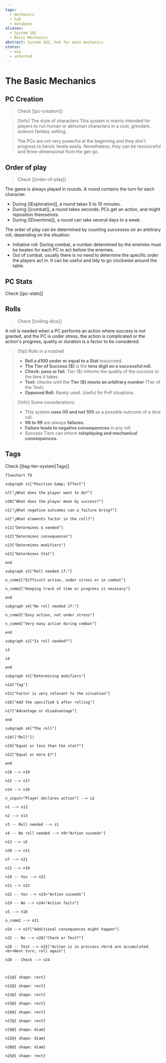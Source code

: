 ```yaml
---
tags:
  - mechanics
  - hub
  - database
aliases:
  - System 101
  - Basic Mechaincs
abstract: System 101, hub for main mechanics
status:
  - wip
  - untested
---
```

# The Basic Mechanics
## PC Creation
> Check [[pc-creation]]

> [!info] The style of characters
> This system is mainly intended for players to run human or abhuman characters in a cool, grimdark, science fantasy setting.
> 
> The PCs are not very powerful at the beginning and they don't progress to heroic levels easily. Nonetheless, they can be resourceful and three-dimensional from the get-go.
## Order of play
> Check [[order-of-play]]

The game is always played in rounds. A round contains the turn for each character.
- During [[Exploration]], a round takes 5 to 10 minutes.
- During [[combat]], a round takes seconds. PCs get an action, and might reposition themselves.
- During [[Downtime]], a round can take several days to a week.

The order of play can be determined by counting successes on an arbitrary roll, depending on the situation:
- Initiative roll: During combat, a number determined by the enemies must be beaten for each PC to act before the enemies.
- Out of combat, usually there is no need to determine the specific order the players act in. It can be useful and tidy to go clockwise around the table.
## PC Stats
Check [[pc-stats]]
## Rolls
> Check [[rolling-dice]]

A roll is needed when a PC performs an action where success is not granted, and the PC is under stress, the action is complicated or the action's progress, quality or duration is a factor to be considered.

> [!tip] Rolls in a nutshell
> - **Roll a d100 under or equal to a Stat** tosucceed.
> - **The Tier of Success ($)** is the **tens digit on a successful roll.**
> - **Check: pass or fail.** Tier ($) informs the quality of the success or the time it takes.
> - **Test:** checks until the **Tier ($) meets an arbitrary number** (Tier of the Test).
> - **Opposed Roll:** Rarely used. Useful for PvP situations.

> [!info] Some considerations
> - This system **uses 00 and not 100** as a possible outcome of a dice roll.
> - **96 to 99** are always **failures.**
> - **Failure leads to negative consequences** in any roll.
> - Success Tiers can inform **roleplaying and mechanical consequences.**
## Tags
Check [[tag-tier-system|Tags]]

```mermaid
flowchart TD

subgraph s1["Position &amp; Effect"]

n7["¿What does the player want to do?"]

n20["What does the player mean by success?"]

n1["¿What negative outcomes can a failure bring?"]

n2["¿What elements factor in the roll?"]

n11["Determines $ needed"]

n12["Determines consequences"]

n13["Determines modifiers"]

n21["Determines Stat"]

end

subgraph s3["Roll needed if:"]

n_comm1["Difficult action, under stress or in combat"]

n_comm2["Keeping track of time or progress is necesary"]

end

subgraph s4["No roll needed if:"]

n_comm3["Easy action, not under stress"]

n_comm4["Very easy action during combat"]

end

subgraph s2["Is roll needed?"]

s3

s4

end

subgraph s5["Determining modifiers"]

n14["Tag"]

n15["Factor is very relevant to the situation"]

n16["Add the specified $ after rolling"]

n17["Advantage or disadvantage"]

end

subgraph s6["The roll"]

n18(["Roll"])

n19["Equal or less than the stat?"]

n22["Equal or more $?"]

end

n18 --> n19

n15 --> n17

n14 --> n16

n_input>"Player declares action"] --> s2

n1 --> n12

n2 --> n13

s3 -- Roll needed --> s1

s4 -- No roll needed --> n9>"Action suceeds"]

n13 --> s5

n20 --> n11

n7 --> n21

n21 --> n19

n19 -- Yes --> n22

n11 --> n22

n22 -- Yes --> n23>"Action suceeds"]

n19 -- No --> n24>"Action fails"]

s5 --> n18

n_comm2 --> n11

n24 --> n27["Additional consequences might happen"]

n22 -- No --> n28["Check or Test?"]

n28 -- Test --> n25["Action is in proccess.<br>$ are accumulated.<br>Next turn, roll again"]

n28 -- Check --> n24

  

n11@{ shape: rect}

n12@{ shape: rect}

n13@{ shape: rect}

n15@{ shape: rect}

n16@{ shape: rect}

n17@{ shape: rect}

n19@{ shape: diam}

n22@{ shape: diam}

n28@{ shape: diam}

n25@{ shape: rect}
```